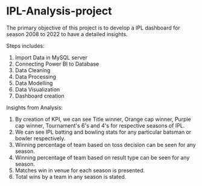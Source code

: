 # IPL-Analysis-project

The primary objective of this project is to develop a IPL dashboard for season 2008 to 2022 to have a detailed insights.

Steps includes:
1. Import Data in MySQL server
2. Connecting Power BI to Database
3. Data Cleaning
4. Data Processing 
5. Data Modelling
6. Data Visualization
7. Dashboard creation

Insights from Analysis:
1. By creation of KPI, we can see Title winner, Orange cap winner, Purple cap winner, Tournament's 6's and 4's for respective seasons of IPL.
2. We can see IPL batting and bowling stats for any particular batsman or bowler respectively.
3. Winning percentage of team based on toss decision can be seen for any season.
4. Winning percentage of team based on result type can be seen for any season.
5. Matches win in venue for each season is presented.
6. Total wins by a team in any season is stated.
